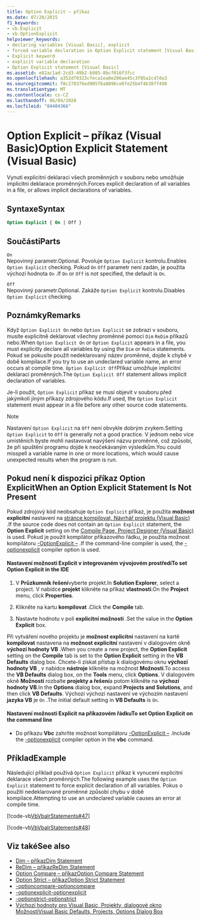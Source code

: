 ```yaml
---
title: Option Explicit – příkaz
ms.date: 07/20/2015
f1_keywords:
- vb.Explicit
- vb.OptionExplicit
helpviewer_keywords:
- declaring variables [Visual Basic], explicit
- forced variable declaration in Option Explicit statement [Visual Basic]
- Explicit keyword
- explicit variable declaration
- Option Explicit statement [Visual Basic]
ms.assetid: e82ac1ad-2cd3-49b2-b985-8bcf016f3fcc
ms.openlocfilehash: a352df0323cfeca1ea0e206ae45c3f85a2cd7da3
ms.sourcegitcommit: f8c270376ed905f6a8896ce0fe25b4f4b38ff498
ms.translationtype: MT
ms.contentlocale: cs-CZ
ms.lasthandoff: 06/04/2020
ms.locfileid: "84404366"
---
```

# <a name="option-explicit-statement-visual-basic"></a><span data-ttu-id="1d3af-102">Option Explicit – příkaz (Visual Basic)</span><span class="sxs-lookup"><span data-stu-id="1d3af-102">Option Explicit Statement (Visual Basic)</span></span>
<span data-ttu-id="1d3af-103">Vynutí explicitní deklaraci všech proměnných v souboru nebo umožňuje implicitní deklarace proměnných.</span><span class="sxs-lookup"><span data-stu-id="1d3af-103">Forces explicit declaration of all variables in a file, or allows implicit declarations of variables.</span></span>  
  
## <a name="syntax"></a><span data-ttu-id="1d3af-104">Syntaxe</span><span class="sxs-lookup"><span data-stu-id="1d3af-104">Syntax</span></span>  
  
```vb  
Option Explicit { On | Off }  
```  
  
## <a name="parts"></a><span data-ttu-id="1d3af-105">Součásti</span><span class="sxs-lookup"><span data-stu-id="1d3af-105">Parts</span></span>  
 `On`  
 <span data-ttu-id="1d3af-106">Nepovinný parametr.</span><span class="sxs-lookup"><span data-stu-id="1d3af-106">Optional.</span></span> <span data-ttu-id="1d3af-107">Povoluje `Option Explicit` kontrolu.</span><span class="sxs-lookup"><span data-stu-id="1d3af-107">Enables `Option Explicit` checking.</span></span> <span data-ttu-id="1d3af-108">Pokud `On` `Off` parametr není zadán, je použita výchozí hodnota `On` .</span><span class="sxs-lookup"><span data-stu-id="1d3af-108">If `On` or `Off` is not specified, the default is `On`.</span></span>  
  
 `Off`  
 <span data-ttu-id="1d3af-109">Nepovinný parametr.</span><span class="sxs-lookup"><span data-stu-id="1d3af-109">Optional.</span></span> <span data-ttu-id="1d3af-110">Zakáže `Option Explicit` kontrolu.</span><span class="sxs-lookup"><span data-stu-id="1d3af-110">Disables `Option Explicit` checking.</span></span>  
  
## <a name="remarks"></a><span data-ttu-id="1d3af-111">Poznámky</span><span class="sxs-lookup"><span data-stu-id="1d3af-111">Remarks</span></span>  
 <span data-ttu-id="1d3af-112">Když `Option Explicit On` nebo `Option Explicit` se zobrazí v souboru, musíte explicitně deklarovat všechny proměnné pomocí `Dim` `ReDim` příkazů nebo.</span><span class="sxs-lookup"><span data-stu-id="1d3af-112">When `Option Explicit On` or `Option Explicit` appears in a file, you must explicitly declare all variables by using the `Dim` or `ReDim` statements.</span></span> <span data-ttu-id="1d3af-113">Pokud se pokusíte použít nedeklarovaný název proměnné, dojde k chybě v době kompilace.</span><span class="sxs-lookup"><span data-stu-id="1d3af-113">If you try to use an undeclared variable name, an error occurs at compile time.</span></span> <span data-ttu-id="1d3af-114">`Option Explicit Off`Příkaz umožňuje implicitní deklaraci proměnných.</span><span class="sxs-lookup"><span data-stu-id="1d3af-114">The `Option Explicit Off` statement allows implicit declaration of variables.</span></span>  
  
 <span data-ttu-id="1d3af-115">Je-li použit, `Option Explicit` příkaz se musí objevit v souboru před jakýmkoli jiným příkazy zdrojového kódu.</span><span class="sxs-lookup"><span data-stu-id="1d3af-115">If used, the `Option Explicit` statement must appear in a file before any other source code statements.</span></span>  
  
> [!NOTE]
> <span data-ttu-id="1d3af-116">Nastavení `Option Explicit` na `Off` není obvykle dobrým zvykem.</span><span class="sxs-lookup"><span data-stu-id="1d3af-116">Setting `Option Explicit` to `Off` is generally not a good practice.</span></span> <span data-ttu-id="1d3af-117">V jednom nebo více umístěních byste mohli nastavovat navýšení názvu proměnné, což způsobí, že při spuštění programu dojde k neočekávaným výsledkům.</span><span class="sxs-lookup"><span data-stu-id="1d3af-117">You could misspell a variable name in one or more locations, which would cause unexpected results when the program is run.</span></span>  
  
## <a name="when-an-option-explicit-statement-is-not-present"></a><span data-ttu-id="1d3af-118">Pokud není k dispozici příkaz Option Explicit</span><span class="sxs-lookup"><span data-stu-id="1d3af-118">When an Option Explicit Statement Is Not Present</span></span>  
 <span data-ttu-id="1d3af-119">Pokud zdrojový kód neobsahuje `Option Explicit` příkaz, je použita **možnost explicitní** nastavení na [stránce kompilovat, Návrhář projektu (Visual Basic)](/visualstudio/ide/reference/compile-page-project-designer-visual-basic) .</span><span class="sxs-lookup"><span data-stu-id="1d3af-119">If the source code does not contain an `Option Explicit` statement, the **Option Explicit** setting on the [Compile Page, Project Designer (Visual Basic)](/visualstudio/ide/reference/compile-page-project-designer-visual-basic) is used.</span></span> <span data-ttu-id="1d3af-120">Pokud je použit kompilátor příkazového řádku, je použita možnost kompilátoru [-OptionExplicit –](../../reference/command-line-compiler/optionexplicit.md) .</span><span class="sxs-lookup"><span data-stu-id="1d3af-120">If the command-line compiler is used, the [-optionexplicit](../../reference/command-line-compiler/optionexplicit.md) compiler option is used.</span></span>  
  
#### <a name="to-set-option-explicit-in-the-ide"></a><span data-ttu-id="1d3af-121">Nastavení možnosti Explicit v integrovaném vývojovém prostředí</span><span class="sxs-lookup"><span data-stu-id="1d3af-121">To set Option Explicit in the IDE</span></span>  
  
1. <span data-ttu-id="1d3af-122">V **Průzkumník řešení**vyberte projekt.</span><span class="sxs-lookup"><span data-stu-id="1d3af-122">In **Solution Explorer**, select a project.</span></span> <span data-ttu-id="1d3af-123">V nabídce **projekt** klikněte na příkaz **vlastnosti**.</span><span class="sxs-lookup"><span data-stu-id="1d3af-123">On the **Project** menu, click **Properties**.</span></span>  
  
2. <span data-ttu-id="1d3af-124">Klikněte na kartu **kompilovat** .</span><span class="sxs-lookup"><span data-stu-id="1d3af-124">Click the **Compile** tab.</span></span>  
  
3. <span data-ttu-id="1d3af-125">Nastavte hodnotu v poli **explicitní možnosti** .</span><span class="sxs-lookup"><span data-stu-id="1d3af-125">Set the value in the **Option Explicit** box.</span></span>  
  
 <span data-ttu-id="1d3af-126">Při vytváření nového projektu je **možnost explicitní** nastavení na kartě **kompilovat** nastavena na **možnost explicitní** nastavení v dialogovém okně **výchozí hodnoty VB** .</span><span class="sxs-lookup"><span data-stu-id="1d3af-126">When you create a new project, the **Option Explicit** setting on the **Compile** tab is set to the **Option Explicit** setting in the **VB Defaults** dialog box.</span></span> <span data-ttu-id="1d3af-127">Chcete-li získat přístup k dialogovému oknu **výchozí hodnoty VB** , v nabídce **nástroje** klikněte na možnost **Možnosti**.</span><span class="sxs-lookup"><span data-stu-id="1d3af-127">To access the **VB Defaults** dialog box, on the **Tools** menu, click **Options**.</span></span> <span data-ttu-id="1d3af-128">V dialogovém okně **Možnosti** rozbalte **projekty a řešení**a potom klikněte na **výchozí hodnoty VB**.</span><span class="sxs-lookup"><span data-stu-id="1d3af-128">In the **Options** dialog box, expand **Projects and Solutions**, and then click **VB Defaults**.</span></span> <span data-ttu-id="1d3af-129">Výchozí výchozí nastavení ve výchozím nastavení **jazyka VB** je `On` .</span><span class="sxs-lookup"><span data-stu-id="1d3af-129">The initial default setting in **VB Defaults** is `On`.</span></span>  
  
#### <a name="to-set-option-explicit-on-the-command-line"></a><span data-ttu-id="1d3af-130">Nastavení možnosti Explicit na příkazovém řádku</span><span class="sxs-lookup"><span data-stu-id="1d3af-130">To set Option Explicit on the command line</span></span>  
  
- <span data-ttu-id="1d3af-131">Do příkazu **Vbc** zahrňte možnost kompilátoru [-OptionExplicit –](../../reference/command-line-compiler/optionexplicit.md) .</span><span class="sxs-lookup"><span data-stu-id="1d3af-131">Include the [-optionexplicit](../../reference/command-line-compiler/optionexplicit.md) compiler option in the **vbc** command.</span></span>  
  
## <a name="example"></a><span data-ttu-id="1d3af-132">Příklad</span><span class="sxs-lookup"><span data-stu-id="1d3af-132">Example</span></span>  
 <span data-ttu-id="1d3af-133">Následující příklad používá `Option Explicit` příkaz k vynucení explicitní deklarace všech proměnných.</span><span class="sxs-lookup"><span data-stu-id="1d3af-133">The following example uses the `Option Explicit` statement to force explicit declaration of all variables.</span></span> <span data-ttu-id="1d3af-134">Pokus o použití nedeklarované proměnné způsobí chybu v době kompilace.</span><span class="sxs-lookup"><span data-stu-id="1d3af-134">Attempting to use an undeclared variable causes an error at compile time.</span></span>  
  
 [!code-vb[VbVbalrStatements#47](~/samples/snippets/visualbasic/VS_Snippets_VBCSharp/VbVbalrStatements/VB/Class1.vb#47)]  
  
 [!code-vb[VbVbalrStatements#48](~/samples/snippets/visualbasic/VS_Snippets_VBCSharp/VbVbalrStatements/VB/Class2.vb#48)]  
  
## <a name="see-also"></a><span data-ttu-id="1d3af-135">Viz také</span><span class="sxs-lookup"><span data-stu-id="1d3af-135">See also</span></span>

- [<span data-ttu-id="1d3af-136">Dim – příkaz</span><span class="sxs-lookup"><span data-stu-id="1d3af-136">Dim Statement</span></span>](dim-statement.md)
- [<span data-ttu-id="1d3af-137">ReDim – příkaz</span><span class="sxs-lookup"><span data-stu-id="1d3af-137">ReDim Statement</span></span>](redim-statement.md)
- [<span data-ttu-id="1d3af-138">Option Compare – příkaz</span><span class="sxs-lookup"><span data-stu-id="1d3af-138">Option Compare Statement</span></span>](option-compare-statement.md)
- [<span data-ttu-id="1d3af-139">Option Strict – příkaz</span><span class="sxs-lookup"><span data-stu-id="1d3af-139">Option Strict Statement</span></span>](option-strict-statement.md)
- [<span data-ttu-id="1d3af-140">-optioncompare</span><span class="sxs-lookup"><span data-stu-id="1d3af-140">-optioncompare</span></span>](../../reference/command-line-compiler/optioncompare.md)
- [<span data-ttu-id="1d3af-141">-optionexplicit</span><span class="sxs-lookup"><span data-stu-id="1d3af-141">-optionexplicit</span></span>](../../reference/command-line-compiler/optionexplicit.md)
- [<span data-ttu-id="1d3af-142">-optionstrict</span><span class="sxs-lookup"><span data-stu-id="1d3af-142">-optionstrict</span></span>](../../reference/command-line-compiler/optionstrict.md)
- [<span data-ttu-id="1d3af-143">Výchozí hodnoty pro Visual Basic, Projekty, dialogové okno Možnosti</span><span class="sxs-lookup"><span data-stu-id="1d3af-143">Visual Basic Defaults, Projects, Options Dialog Box</span></span>](/visualstudio/ide/reference/visual-basic-defaults-projects-options-dialog-box)
